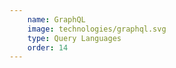 ```yaml
---
    name: GraphQL
    image: technologies/graphql.svg
    type: Query Languages
    order: 14
---
```

